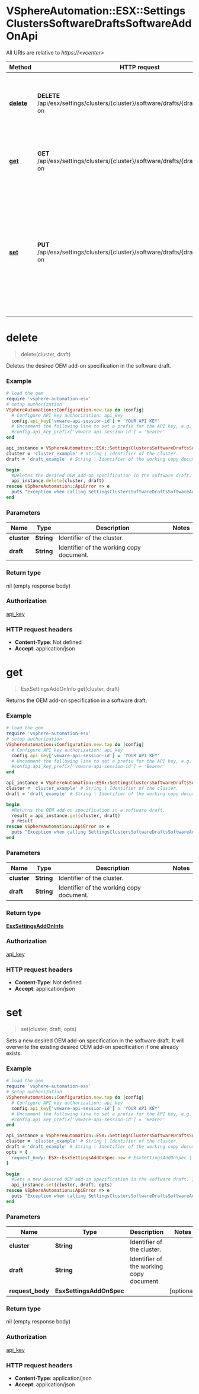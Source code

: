 # VSphereAutomation::ESX::SettingsClustersSoftwareDraftsSoftwareAddOnApi

All URIs are relative to *https://&lt;vcenter&gt;*

Method | HTTP request | Description
------------- | ------------- | -------------
[**delete**](SettingsClustersSoftwareDraftsSoftwareAddOnApi.md#delete) | **DELETE** /api/esx/settings/clusters/{cluster}/software/drafts/{draft}/software/add-on | Deletes the desired OEM add-on specification in the software draft.
[**get**](SettingsClustersSoftwareDraftsSoftwareAddOnApi.md#get) | **GET** /api/esx/settings/clusters/{cluster}/software/drafts/{draft}/software/add-on | Returns the OEM add-on specification in a software draft.
[**set**](SettingsClustersSoftwareDraftsSoftwareAddOnApi.md#set) | **PUT** /api/esx/settings/clusters/{cluster}/software/drafts/{draft}/software/add-on | Sets a new desired OEM add-on specification in the software draft. It will overwrite the existing desired OEM add-on specification if one already exists.


# **delete**
> delete(cluster, draft)

Deletes the desired OEM add-on specification in the software draft.

### Example
```ruby
# load the gem
require 'vsphere-automation-esx'
# setup authorization
VSphereAutomation::Configuration.new.tap do |config|
  # Configure API key authorization: api_key
  config.api_key['vmware-api-session-id'] = 'YOUR API KEY'
  # Uncomment the following line to set a prefix for the API key, e.g. 'Bearer' (defaults to nil)
  #config.api_key_prefix['vmware-api-session-id'] = 'Bearer'
end

api_instance = VSphereAutomation::ESX::SettingsClustersSoftwareDraftsSoftwareAddOnApi.new
cluster = 'cluster_example' # String | Identifier of the cluster.
draft = 'draft_example' # String | Identifier of the working copy document.

begin
  #Deletes the desired OEM add-on specification in the software draft.
  api_instance.delete(cluster, draft)
rescue VSphereAutomation::ApiError => e
  puts "Exception when calling SettingsClustersSoftwareDraftsSoftwareAddOnApi->delete: #{e}"
end
```

### Parameters

Name | Type | Description  | Notes
------------- | ------------- | ------------- | -------------
 **cluster** | **String**| Identifier of the cluster. | 
 **draft** | **String**| Identifier of the working copy document. | 

### Return type

nil (empty response body)

### Authorization

[api_key](../README.md#api_key)

### HTTP request headers

 - **Content-Type**: Not defined
 - **Accept**: application/json



# **get**
> EsxSettingsAddOnInfo get(cluster, draft)

Returns the OEM add-on specification in a software draft.

### Example
```ruby
# load the gem
require 'vsphere-automation-esx'
# setup authorization
VSphereAutomation::Configuration.new.tap do |config|
  # Configure API key authorization: api_key
  config.api_key['vmware-api-session-id'] = 'YOUR API KEY'
  # Uncomment the following line to set a prefix for the API key, e.g. 'Bearer' (defaults to nil)
  #config.api_key_prefix['vmware-api-session-id'] = 'Bearer'
end

api_instance = VSphereAutomation::ESX::SettingsClustersSoftwareDraftsSoftwareAddOnApi.new
cluster = 'cluster_example' # String | Identifier of the cluster.
draft = 'draft_example' # String | Identifier of the working copy document.

begin
  #Returns the OEM add-on specification in a software draft.
  result = api_instance.get(cluster, draft)
  p result
rescue VSphereAutomation::ApiError => e
  puts "Exception when calling SettingsClustersSoftwareDraftsSoftwareAddOnApi->get: #{e}"
end
```

### Parameters

Name | Type | Description  | Notes
------------- | ------------- | ------------- | -------------
 **cluster** | **String**| Identifier of the cluster. | 
 **draft** | **String**| Identifier of the working copy document. | 

### Return type

[**EsxSettingsAddOnInfo**](EsxSettingsAddOnInfo.md)

### Authorization

[api_key](../README.md#api_key)

### HTTP request headers

 - **Content-Type**: Not defined
 - **Accept**: application/json



# **set**
> set(cluster, draft, opts)

Sets a new desired OEM add-on specification in the software draft. It will overwrite the existing desired OEM add-on specification if one already exists.

### Example
```ruby
# load the gem
require 'vsphere-automation-esx'
# setup authorization
VSphereAutomation::Configuration.new.tap do |config|
  # Configure API key authorization: api_key
  config.api_key['vmware-api-session-id'] = 'YOUR API KEY'
  # Uncomment the following line to set a prefix for the API key, e.g. 'Bearer' (defaults to nil)
  #config.api_key_prefix['vmware-api-session-id'] = 'Bearer'
end

api_instance = VSphereAutomation::ESX::SettingsClustersSoftwareDraftsSoftwareAddOnApi.new
cluster = 'cluster_example' # String | Identifier of the cluster.
draft = 'draft_example' # String | Identifier of the working copy document.
opts = {
  request_body: ESX::EsxSettingsAddOnSpec.new # EsxSettingsAddOnSpec | 
}

begin
  #Sets a new desired OEM add-on specification in the software draft. It will overwrite the existing desired OEM add-on specification if one already exists.
  api_instance.set(cluster, draft, opts)
rescue VSphereAutomation::ApiError => e
  puts "Exception when calling SettingsClustersSoftwareDraftsSoftwareAddOnApi->set: #{e}"
end
```

### Parameters

Name | Type | Description  | Notes
------------- | ------------- | ------------- | -------------
 **cluster** | **String**| Identifier of the cluster. | 
 **draft** | **String**| Identifier of the working copy document. | 
 **request_body** | **EsxSettingsAddOnSpec**|  | [optional] 

### Return type

nil (empty response body)

### Authorization

[api_key](../README.md#api_key)

### HTTP request headers

 - **Content-Type**: application/json
 - **Accept**: application/json



